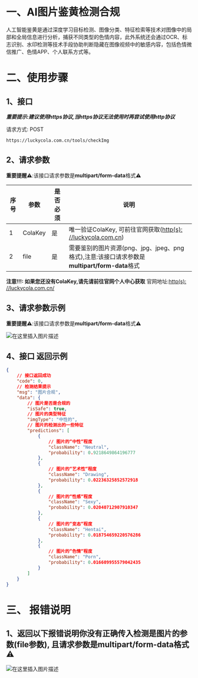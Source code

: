 # 一、AI图片鉴黄检测合规
人工智能鉴黄是通过深度学习目标检测、图像分类、特征检索等技术对图像中的局部和全局信息进行分析，捕获不同类型的色情内容，此外系统还会通过OCR、标志识别、水印检测等技术手段协助判断隐藏在图像视频中的敏感内容，包括色情微信推广、色情APP、个人联系方式等。

# 二、使用步骤
## 1、接口

***重要提示:建议使用https协议,当https协议无法使用时再尝试使用http协议***

请求方式: POST

```
https://luckycola.com.cn/tools/checkImg
```
## 2、请求参数

**重要提醒**⚠️:该接口请求参数是**multipart/form-data**格式⚠️

| 序号 | 参数 | 是否必须|说明 |
|--|--|--|--|
| 1 |ColaKey  |是 | 唯一验证ColaKey, 可前往官网获取([http(s): //luckycola.com.cn](http://luckycola.com.cn))|
| 2 |file  |是 | 需要鉴别的图片资源(png、jpg、jpeg、png格式),注意:该接口请求参数是**multipart/form-data**格式|





**注意!!!: 如果您还没有ColaKey,请先请前往官网个人中心获取**
官网地址:[http(s): //luckycola.com.cn/](http://luckycola.com.cn/)


## 3、请求参数示例


**重要提醒**⚠️:该接口请求参数是**multipart/form-data**格式⚠️


![在这里插入图片描述](https://img-blog.csdnimg.cn/84000360bb0d444b82139777e53ef557.png#pic_center)

## 4、接口 返回示例
```json
{
	// 接口返回成功
	"code": 0,
	// 检测结果提示
	"msg": "图片合规",
	"data": {
		// 图片是否是合规的
		"isSafe": true,
		// 图片的类型特征
		"imgType": "中性的",
		// 图片的检测出的一些特征
		"predictions": [
			{
				// 图片的“中性“程度
				"className": "Neutral",
				"probability": 0.9218649864196777
			},
			{
				// 图片的“艺术性“程度
				"className": "Drawing",
				"probability": 0.02236325852572918
			},
			{
				// 图片的“性感“程度
				"className": "Sexy",
				"probability": 0.02040712907910347
			},
			{	
				// 图片的“变态“程度
				"className": "Hentai",
				"probability": 0.018754659220576286
			},
			{
				// 图片的“色情“程度
				"className": "Porn",
				"probability": 0.016609955579042435
			}
		]
	}
}
```

# 三、 报错说明
## 1、返回以下报错说明你没有正确传入检测是图片的参数(file参数),	且请求参数是**multipart/form-data**格式⚠️

![在这里插入图片描述](https://img-blog.csdnimg.cn/118fef49adc84560a9e76dec31e2380f.png#pic_center)



